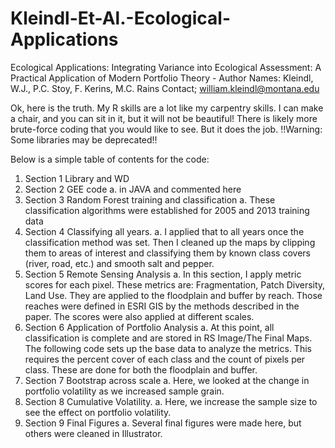 # Kleindl-Et-Al.-Ecological-Applications
 Ecological Applications:  Integrating Variance into Ecological Assessment: A Practical Application of Modern Portfolio Theory  -  Author Names: Kleindl, W.J., P.C. Stoy, F. Kerins, M.C. Rains   Contact; william.kleindl@montana.edu 

Ok, here is the truth. My R skills are a lot like my carpentry skills. I can make a chair, and you can sit in it, but it will not be beautiful! There is likely more brute-force coding that you would like to see. But it does the job. 
!!Warning: Some libraries may be deprecated!! 

Below is a simple table of contents for the code: 
1.	Section 1 Library and WD
2.	Section 2 GEE code 
    a.	in JAVA and commented here
3.	Section 3 Random Forest training and classification
    a.	 These classification algorithms were established for 2005 and 2013 training data
4.	Section 4 Classifying all years.
    a.	I applied that to all years once the classification method was set. Then I cleaned up the maps by clipping them to areas of interest and classifying them by known class covers (river, road, etc.) and smooth salt and pepper. 
5.	Section 5 Remote Sensing Analysis
    a.	In this section, I apply metric scores for each pixel. These metrics are: Fragmentation, Patch Diversity, Land Use. They are applied to the floodplain and buffer by reach. Those reaches were defined in ESRI GIS by the methods described in the paper. The scores were also applied at different scales.
6.	Section 6 Application of Portfolio Analysis
    a.	At this point, all classification is complete and are stored in RS Image/The Final Maps. The following code sets up the base data to analyze the metrics. This requires the percent cover of each class and the count of pixels per class. These are done for both the floodplain and buffer.
7.	Section 7 Bootstrap across scale 
    a.	Here, we looked at the change in portfolio volatility as we increased sample grain.
8.	Section 8 Cumulative Volatility. 
    a.	Here, we increase the sample size to see the effect on portfolio volatility.
9.	Section 9 Final Figures
    a.	Several final figures were made here, but others were cleaned in Illustrator.
